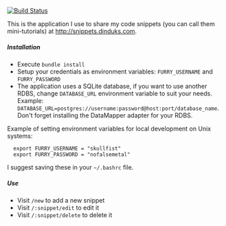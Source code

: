 [![Build Status](https://secure.travis-ci.org/Dinduks/furry-octo-ninja.png?branch=master)](http://travis-ci.org/Dinduks/furry-octo-ninja)

This is the application I use to share my code snippets (you can call them mini-tutorials) at http://snippets.dinduks.com.

##### Installation

* Execute `bundle install`
* Setup your credentials as environment variables: `FURRY_USERNAME` and `FURRY_PASSWORD`
* The application uses a SQLite database, if you want to use another RDBS, change `DATABASE_URL` environment variable to suit your needs.  
Example: `DATABASE_URL=postgres://username:password@host:port/database_name`. Don't forget installing the DataMapper adapter for your RDBS.

Example of setting environment variables for local development on Unix systems:

      export FURRY_USERNAME = "skullfist"
      export FURRY_PASSWORD = "nofalsemetal"

I suggest saving these in your `~/.bashrc` file.

##### Use
* Visit `/new` to add a new snippet
* Visit `/:snippet/edit` to edit it
* Visit `/:snippet/delete` to delete it
